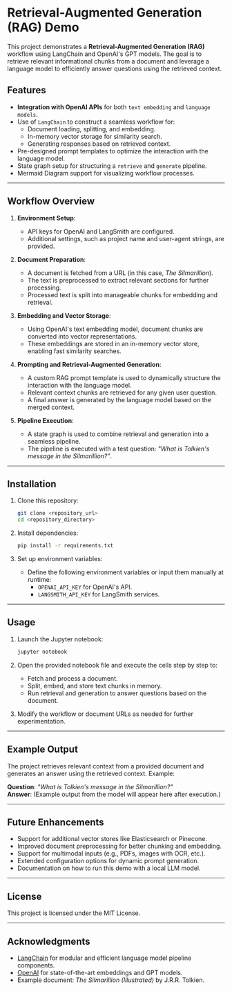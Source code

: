 # Retrieval-Augmented Generation (RAG) Demo

This project demonstrates a **Retrieval-Augmented Generation (RAG)** workflow using LangChain and OpenAI's GPT models. 
The goal is to retrieve relevant informational chunks from a document and leverage a language model 
to efficiently answer questions using the retrieved context.

## Features

- **Integration with OpenAI APIs** for both `text embedding` and `language models`.
- Use of `LangChain` to construct a seamless workflow for:
  - Document loading, splitting, and embedding.
  - In-memory vector storage for similarity search.
  - Generating responses based on retrieved context.
- Pre-designed prompt templates to optimize the interaction with the language model.
- State graph setup for structuring a `retrieve` and `generate` pipeline.
- Mermaid Diagram support for visualizing workflow processes.

---

## Workflow Overview

1. **Environment Setup**:
    - API keys for OpenAI and LangSmith are configured.
    - Additional settings, such as project name and user-agent strings, are provided.

2. **Document Preparation**:
    - A document is fetched from a URL (in this case, *The Silmarillion*).
    - The text is preprocessed to extract relevant sections for further processing.
    - Processed text is split into manageable chunks for embedding and retrieval.

3. **Embedding and Vector Storage**:
    - Using OpenAI's text embedding model, document chunks are converted into vector representations.
    - These embeddings are stored in an in-memory vector store, enabling fast similarity searches.

4. **Prompting and Retrieval-Augmented Generation**:
    - A custom RAG prompt template is used to dynamically structure the interaction with the language model.
    - Relevant context chunks are retrieved for any given user question.
    - A final answer is generated by the language model based on the merged context.

5. **Pipeline Execution**:
    - A state graph is used to combine retrieval and generation into a seamless pipeline.
    - The pipeline is executed with a test question: *"What is Tolkien's message in the Silmarillion?"*.

---

## Installation

1. Clone this repository:
    ```bash
    git clone <repository_url>
    cd <repository_directory>
    ```

2. Install dependencies:
    ```bash
    pip install -r requirements.txt
    ```

3. Set up environment variables:
    - Define the following environment variables or input them manually at runtime:
        - `OPENAI_API_KEY` for OpenAI's API.
        - `LANGSMITH_API_KEY` for LangSmith services.

---

## Usage

1. Launch the Jupyter notebook:
    ```bash
    jupyter notebook
    ```

2. Open the provided notebook file and execute the cells step by step to:
    - Fetch and process a document.
    - Split, embed, and store text chunks in memory.
    - Run retrieval and generation to answer questions based on the document.

3. Modify the workflow or document URLs as needed for further experimentation.

---

## Example Output

The project retrieves relevant context from a provided document and generates an answer using the retrieved context. Example:

**Question**: *"What is Tolkien's message in the Silmarillion?"*  
**Answer**: (Example output from the model will appear here after execution.)

---

## Future Enhancements

- Support for additional vector stores like Elasticsearch or Pinecone.
- Improved document preprocessing for better chunking and embedding.
- Support for multimodal inputs (e.g., PDFs, images with OCR, etc.).
- Extended configuration options for dynamic prompt generation.
- Documentation on how to run this demo with a local LLM model.

---

## License

This project is licensed under the MIT License.

---

## Acknowledgments

- [LangChain](https://docs.langchain.com/) for modular and efficient language model pipeline components.
- [OpenAI](https://openai.com/) for state-of-the-art embeddings and GPT models.
- Example document: *The Silmarillion (Illustrated)* by J.R.R. Tolkien.
